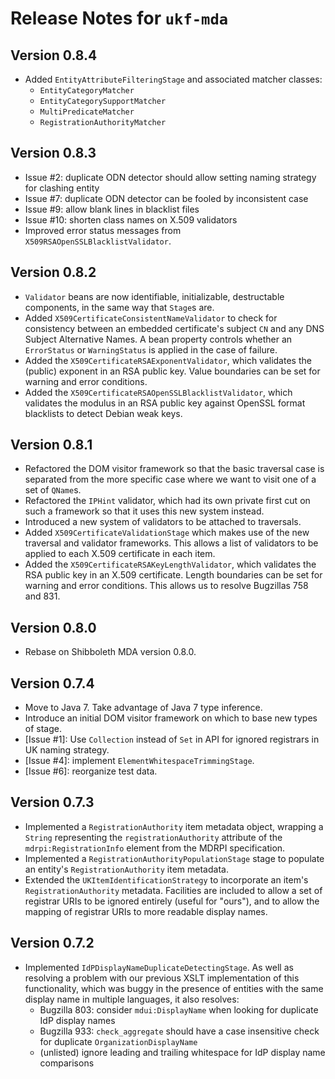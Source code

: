 # Release Notes for `ukf-mda`

## Version 0.8.4 ##

* Added `EntityAttributeFilteringStage` and associated matcher classes:
	* `EntityCategoryMatcher`
	* `EntityCategorySupportMatcher`
	* `MultiPredicateMatcher`
	* `RegistrationAuthorityMatcher`

## Version 0.8.3 ##

* Issue #2: duplicate ODN detector should allow setting naming strategy for clashing entity
* Issue #7: duplicate ODN detector can be fooled by inconsistent case
* Issue #9: allow blank lines in blacklist files
* Issue #10: shorten class names on X.509 validators
* Improved error status messages from `X509RSAOpenSSLBlacklistValidator`.

## Version 0.8.2

* `Validator` beans are now identifiable, initializable, destructable components, in the same way that `Stage`s are.
* Added `X509CertificateConsistentNameValidator` to check for consistency between an embedded certificate's subject `CN` and any DNS Subject Alternative Names. A bean property controls whether an `ErrorStatus` or `WarningStatus` is applied in the case of failure.
* Added the `X509CertificateRSAExponentValidator`, which validates the (public) exponent in an RSA public key. Value boundaries can be set for warning and error conditions.
* Added the `X509CertificateRSAOpenSSLBlacklistValidator`, which validates the modulus in an RSA public key against OpenSSL format blacklists to detect Debian weak keys.

## Version 0.8.1

* Refactored the DOM visitor framework so that the basic traversal case is separated from the more specific case where we want to visit one of a set of `QName`s.
* Refactored the `IPHint` validator, which had its own private first cut on such a framework so that it uses this new system instead.
* Introduced a new system of validators to be attached to traversals.
* Added `X509CertificateValidationStage` which makes use of the new  traversal and validator frameworks. This allows a list of validators to be applied to each X.509 certificate in each item.
* Added the `X509CertificateRSAKeyLengthValidator`, which validates the RSA public key in an X.509 certificate. Length boundaries can be set for warning and error conditions. This allows us to resolve Bugzillas 758 and 831.

## Version 0.8.0 ##

* Rebase on Shibboleth MDA version 0.8.0.

## Version 0.7.4 ##

* Move to Java 7.  Take advantage of Java 7 type inference.
* Introduce an initial DOM visitor framework on which to base new types of stage.
* \[Issue #1\]: Use `Collection` instead of `Set` in API for ignored registrars in UK naming strategy.
* \[Issue #4\]: implement `ElementWhitespaceTrimmingStage`.
* \[Issue #6\]: reorganize test data.

## Version 0.7.3 ##

* Implemented a `RegistrationAuthority` item metadata object, wrapping a `String` representing the `registrationAuthority` attribute of the `mdrpi:RegistrationInfo` element from the MDRPI specification.
* Implemented a `RegistrationAuthorityPopulationStage` stage to populate an entity's `RegistrationAuthority` item metadata.
* Extended the `UKItemIdentificationStrategy` to incorporate an item's `RegistrationAuthority` metadata.  Facilities are included to allow a set of registrar URIs to be ignored entirely (useful for "ours"), and to allow the mapping of registrar URIs to more readable display names.

## Version 0.7.2

* Implemented `IdPDisplayNameDuplicateDetectingStage`.  As well as resolving a problem with our previous XSLT implementation of this functionality, which was buggy in the presence of entities with the same display name in multiple languages, it also resolves:
	* Bugzilla 803: consider `mdui:DisplayName` when looking for duplicate IdP display names
	* Bugzilla 933: `check_aggregate` should have a case insensitive check for duplicate `OrganizationDisplayName`
	* (unlisted) ignore leading and trailing whitespace for IdP display name comparisons


